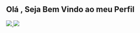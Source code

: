 Olá , Seja Bem Vindo ao meu Perfil
---------------------------------------------------------------------------------------------------------------------------------
<a href="mailto:santosvivendo@gmail.com">
<img src="https://img.shields.io/badge/Gmail-D14836?style=for-the-badge&logo=gmail&logoColor=white"/>
</a>

<img src="https://img.shields.io/badge/LinkedIn-0077B5?style=for-the-badge&logo=linkedin&logoColor=white">
